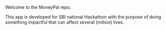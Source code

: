 Welcome to the MoneyPal repo.

This app is developed for SBI national Hackathon with the purpose of doing something impactful that can affect several (million) lives.

